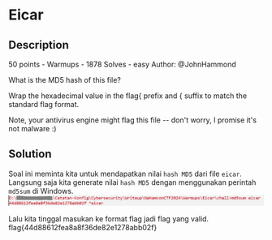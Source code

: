 # Eicar
## Description
50 points - Warmups - 1878 Solves - easy
Author: @JohnHammond

What is the MD5 hash of this file?

Wrap the hexadecimal value in the flag{ prefix and { suffix to match the standard flag format.

Note, your antivirus engine might flag this file -- don't worry, I promise it's not malware :)

## Solution
Soal ini meminta kita untuk mendapatkan nilai `hash MD5` dari file `eicar`. Langsung saja kita generate nilai `hash MD5` dengan menggunakan perintah `md5sum` di Windows.
![](img/img-1.png)

Lalu kita tinggal masukan ke format flag jadi flag yang valid.
flag{44d88612fea8a8f36de82e1278abb02f}
